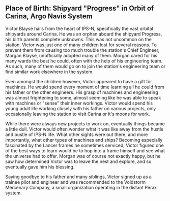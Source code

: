 ## Place of Birth: Shipyard "Progress" in Orbit of Carina, Argo Navis System 

Victor Blayse hails from the heart of IPS-N, specifically the vast orbital shipyards around Carina. He was an orphan aboard the shipyard Progress, his birth parents complete unknowns. This was not uncommon on the station, Victor was just one of many children lost for several reasons. To prevent them from causing too much trouble the station's Chief Engineer, Morgan Blayse, unofficially adopted many of them. Morgan cared for his many wards the best he could, often with the help of his engineering team. As such, many of them would go on to join the station's engineering team or find similar work elsewhere in the system. 

Even amongst the children however, Victor appeared to have a gift for machines. He would spend every moment of time learning all he could from his father or the other engineers. His grasp of machines and engineering was almost frightening to some, almost seeming like he was able to speak with machines or "sense" their inner workings. Victor would spend his young adult life working closely with his father on various projects, only occasionally leaving the station to visit Carina or it's moons for work. 

While there were always new projects to work on, eventually things became a little dull. Victor would often wonder what it was like away from the hustle and bustle of IPS-N life. What other sights were out there, and more importantly, what other types of machines and ships? Becoming especially fascinated by the Lancer frames he sometimes serviced, Victor figured one of the best ways to learn would be to hop into a frame himself and see what the universe had to offer. Morgan was of course not exactly happy, but he saw how determined Victor was to leave the nest and explore, and so eventually gave him his blessing. 

Saying goodbye to his father and many siblings, Victor signed up as a trainee pilot and engineer and was recommended to the Voidstorm Mercenary Company, a small organization operating in the distant Perax system.